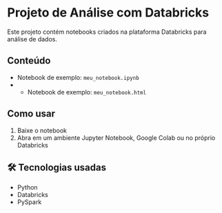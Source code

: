# Projeto de Análise com Databricks

Este projeto contém notebooks criados na plataforma Databricks para análise de dados.

## Conteúdo
- Notebook de exemplo: `meu_notebook.ipynb`
- - Notebook de exemplo: `meu_notebook.html`

## Como usar
1. Baixe o notebook
2. Abra em um ambiente Jupyter Notebook, Google Colab ou no próprio Databricks

## 🛠 Tecnologias usadas
- Python
- Databricks
- PySpark
